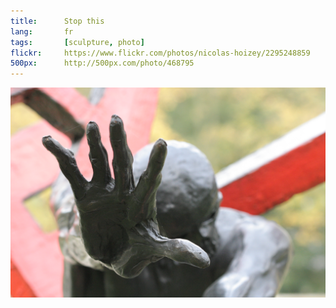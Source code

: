 ```yaml
---
title:      Stop this
lang:       fr
tags:       [sculpture, photo]
flickr:     https://www.flickr.com/photos/nicolas-hoizey/2295248859
500px:      http://500px.com/photo/468795
---
```


![](20071028-Stop-this.jpg)
